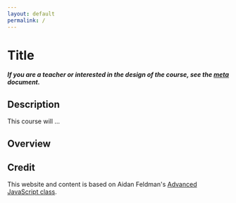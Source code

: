 ```yaml
---
layout: default
permalink: /
---
```


# Title

***If you are a teacher or interested in the design of the course, see the [meta](https://github.com/engineersCode/facultydev1/blob/gh-pages/meta.md) document.***

## Description

This course will ...


## Overview


## Credit

This website and content is based on Aidan Feldman's [Advanced JavaScript class](https://advanced-js.github.io/syllabus/).
